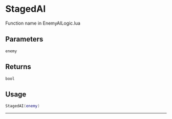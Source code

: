 # StagedAI
Function name in EnemyAILogic.lua
## Parameters
`enemy`
## Returns
`bool`
## Usage
```lua
StagedAI(enemy)
```
---
